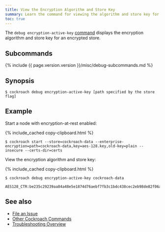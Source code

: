 ```yaml
---
title: View the Encryption Algorithm and Store Key
summary: Learn the command for viewing the algorithm and store key for an encrypted store.
toc: true
---
```


The `debug encryption-active-key` [command](cockroach-commands.html) displays the encryption algorithm and store key for an encrypted store.

## Subcommands

{% include {{ page.version.version }}/misc/debug-subcommands.md %}

## Synopsis

~~~ shell
$ cockroach debug encryption-active-key [path specified by the store flag]
~~~

## Example

Start a node with encryption-at-rest enabled:

{% include_cached copy-clipboard.html %}
~~~ shell
$ cockroach start --store=cockroach-data --enterprise-encryption=path=cockroach-data,key=aes-128.key,old-key=plain --insecure --certs-dir=certs
~~~

View the encryption algorithm and store key:

{% include_cached copy-clipboard.html %}
~~~ shell
$ cockroach debug encryption-active-key cockroach-data
~~~

~~~
AES128_CTR:be235c29239aa84a48e5e1874d76aebf7fb3c1bdc438cec2eb98de82f06a57a0
~~~

## See also

- [File an Issue](file-an-issue.html)
- [Other Cockroach Commands](cockroach-commands.html)
- [Troubleshooting Overview](troubleshooting-overview.html)
